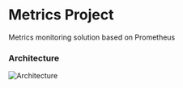 # Metrics Project
Metrics monitoring solution based on Prometheus

### Architecture

![Architecture](https://github.com/cx580/Metrics_Project/blob/master/pic/architecture.png)
